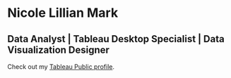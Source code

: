 # Nicole Lillian Mark
## Data Analyst | Tableau Desktop Specialist | Data Visualization Designer

Check out my [Tableau Public profile](https://public.tableau.com/app/profile/nicole.mark#!/?newProfile=&activeTab=0).
